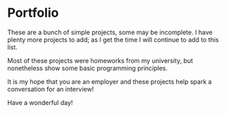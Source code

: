 # Portfolio

These are a bunch of simple projects, some may be incomplete. I have plenty more projects to add; as I get the time I will continue to add to this list.

Most of these projects were homeworks from my university, but nonetheless show some basic programming principles.

It is my hope that you are an employer and these projects help spark a conversation for an interview!

Have a wonderful day!

